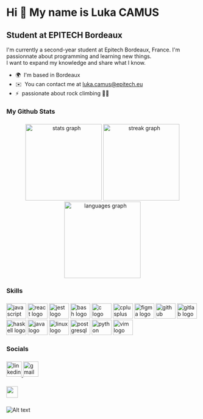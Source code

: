 Hi 👋 My name is Luka CAMUS
===========================

Student at EPITECH Bordeaux
---------------------------

I'm currently a second-year student at Epitech Bordeaux, France. I'm passionnate about programming and learning new things. <br/>
I want to expand my knowledge and share what I know.

* 🌍  I'm based in Bordeaux
* ✉️  You can contact me at [luka.camus@epitech.eu](mailto:luka.camus@epitech.eu)
* ⚡  passionate about rock climbing 🧗‍♂

###

<h3 align="left">My Github Stats</h3>

###

<div align="center">
  <img src="https://github-readme-stats-git-masterrstaa-rickstaa.vercel.app/api?username=Lukacms&show_icons=true&hide=&count_private=true&theme=rose_pine&hide_border=false&show_icons=true" height="200" alt="stats graph"  />
  <img src="https://streak-stats.demolab.com?user=Lukacms&locale=en&mode=daily&theme=rose_pine&hide_border=false&border_radius=5&date_format=j M[ Y]&order=3" height="200" alt="streak graph"  />
  <img src="https://github-readme-stats-git-masterrstaa-rickstaa.vercel.app/api/top-langs/?username=Lukacms&langs_count=10&theme=rose_pine&hide_border=false&locale=en&custom_title=Top%20%Languages&layout=compact" height="200" alt="languages graph"  />
</div>

###

<h3 align="left">Skills</h3>

###

<div align="left">
  <img src="https://cdn.jsdelivr.net/gh/devicons/devicon/icons/javascript/javascript-original.svg" height="40" width="52" alt="javascript logo"  />
  <img src="https://cdn.jsdelivr.net/gh/devicons/devicon/icons/react/react-original.svg" height="40" width="52" alt="react logo"  />
  <img src="https://cdn.jsdelivr.net/gh/devicons/devicon/icons/jest/jest-plain.svg" height="40" width="52" alt="jest logo"  />
  <img src="https://cdn.jsdelivr.net/gh/devicons/devicon/icons/bash/bash-original.svg" height="40" width="52" alt="bash logo"  />
  <img src="https://cdn.jsdelivr.net/gh/devicons/devicon/icons/c/c-original.svg" height="40" width="52" alt="c logo"  />
  <img src="https://cdn.jsdelivr.net/gh/devicons/devicon/icons/cplusplus/cplusplus-original.svg" height="40" width="52" alt="cplusplus logo"  />
  <img src="https://cdn.jsdelivr.net/gh/devicons/devicon/icons/figma/figma-original.svg" height="40" width="52" alt="figma logo"  />
  <img src="https://cdn.jsdelivr.net/gh/devicons/devicon/icons/github/github-original.svg" height="40" width="52" alt="github logo"  />
  <img src="https://cdn.jsdelivr.net/gh/devicons/devicon/icons/gitlab/gitlab-original.svg" height="40" width="52" alt="gitlab logo"  />
  <img src="https://cdn.jsdelivr.net/gh/devicons/devicon/icons/haskell/haskell-original.svg" height="40" width="52" alt="haskell logo"  />
  <img src="https://cdn.jsdelivr.net/gh/devicons/devicon/icons/java/java-original.svg" height="40" width="52" alt="java logo"  />
  <img src="https://cdn.jsdelivr.net/gh/devicons/devicon/icons/linux/linux-original.svg" height="40" width="52" alt="linux logo"  />
  <img src="https://cdn.jsdelivr.net/gh/devicons/devicon/icons/postgresql/postgresql-original.svg" height="40" width="52" alt="postgresql logo"  />
  <img src="https://cdn.jsdelivr.net/gh/devicons/devicon/icons/python/python-original.svg" height="40" width="52" alt="python logo"  />
  <img src="https://cdn.jsdelivr.net/gh/devicons/devicon/icons/vim/vim-original.svg" height="40" width="52" alt="vim logo"  />
</div>

###

<h3 align="left">Socials</h3>

###

<div align="left">
  <a href="https://www.linkedin.com/in/luka-camus-7816b622b/" target="_blank">
    <img src="https://img.shields.io/static/v1?message=LinkedIn&logo=linkedin&label=&color=0077B5&logoColor=white&labelColor=&style=for-the-badge" height="40" alt="linkedin logo"  />
  </a>
  <a href="mailto:camusluka@gmail.com" target="_blank">
    <img src="https://img.shields.io/static/v1?message=Gmail&logo=gmail&label=&color=D14836&logoColor=white&labelColor=&style=for-the-badge" height="40" alt="gmail logo"  />
  </a>
</div>

###

<div align="left">
  <img height="30" src="https://camo.githubusercontent.com/78d6720321fc9a2714d2d94f07b0151f17f62bb56eb7e5f18e09bb11184a73d3/68747470733a2f2f696d672e736869656c64732e696f2f6769746875622f666f6c6c6f776572732f4c756b61636d733f6c6f676f3d676974687562267374796c653d666f722d7468652d626164676526636f6c6f723d303839316232266c6162656c436f6c6f723d316331393137"  />
</div>

###

![Alt text](https://spotify-recently-played-readme.vercel.app/api?user=31ak2xebv4trrcdzf3tekt44cdla)

###
